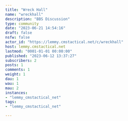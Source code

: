 ```yaml
---
title: "Wreck Hall" 
name: "wreckhall"
description: "BBS Discussion"
type: community
date: "2023-06-21 14:54:16"
draft: false
nsfw: false
actor_id: "https://lemmy.cmstactical.net/c/wreckhall"
host: lemmy.cmstactical.net
lastmod: "0001-01-01 00:00:00"
published: "2023-06-12 13:37:27"
subscribers: 2
posts: 1
comments: 1
weight: 1
dau: 1
wau: 1
mau: 2
instances:
- "lemmy_cmstactical_net"
tags: 
- "lemmy_cmstactical_net"

---
```

